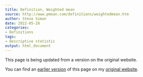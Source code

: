 ```yaml
---
title: Definition, Weighted mean
source: http://www.pmean.com/definitions/weightedmean.htm
author: Steve Simon
date: 2022-05-28
categories:
- Definitions
tags:
- Descriptive statistic
output: html_document
---
```


This page is being updated from a version on the original website.

<!---More--->

You can find an [earlier version][sim1] of this page on my [original website][sim2].

[sim1]: http://www.pmean.com/definitions/weightedmean.htm
[sim2]: http://www.pmean.com/original_site.html
